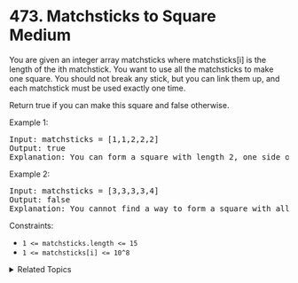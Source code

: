 # 473. Matchsticks to Square<br> Medium

You are given an integer array matchsticks where matchsticks[i] is the length of the ith matchstick. You want to use all the matchsticks to make one square. You should not break any stick, but you can link them up, and each matchstick must be used exactly one time.

Return true if you can make this square and false otherwise.

Example 1:

<pre>
Input: matchsticks = [1,1,2,2,2]
Output: true
Explanation: You can form a square with length 2, one side of the square came two sticks with length 1.
</pre>

Example 2:

<pre>
Input: matchsticks = [3,3,3,3,4]
Output: false
Explanation: You cannot find a way to form a square with all the matchsticks.
</pre>

Constraints:

- `1 <= matchsticks.length <= 15`
- `1 <= matchsticks[i] <= 10^8`

<details>

<summary> Related Topics </summary>

-   `Dynamic Programming`
-   `Backtrack`

</details>
